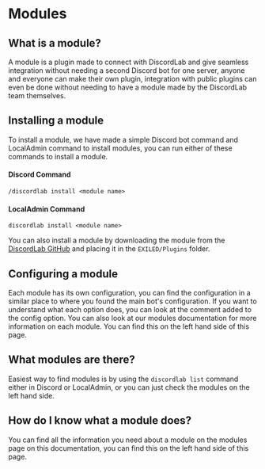 # Modules

## What is a module?

A module is a plugin made to connect with DiscordLab and give seamless integration without needing a second Discord bot
for one server, anyone and everyone can make their own plugin, integration with public plugins can even be done
without needing to have a module made by the DiscordLab team themselves.

## Installing a module

To install a module, we have made a simple Discord bot command and LocalAdmin command to install modules, you can
run either of these commands to install a module.

#### Discord Command
`/discordlab install <module name>`

#### LocalAdmin Command
`discordlab install <module name>`

You can also install a module by downloading the module from the [DiscordLab GitHub](https://github.com/DiscordLabSCP/DiscordLab) and placing it in the `EXILED/Plugins` folder.

## Configuring a module

Each module has its own configuration, you can find the configuration in a similar place to where you found the main bot's configuration. If you want to understand what each option does, you can look at the comment added to the config option.
You can also look at our modules documentation for more information on each module. You can find this on the left hand side of this page.

## What modules are there?

Easiest way to find modules is by using the `discordlab list` command either in Discord or LocalAdmin, or you can just check the modules on the left hand side.

## How do I know what a module does?

You can find all the information you need about a module on the modules page on this documentation, you can find this on the left hand side of this page.